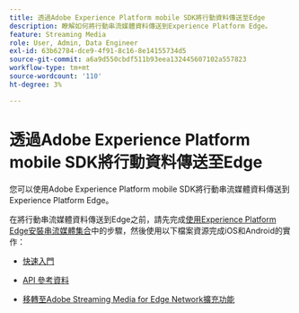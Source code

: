 ```yaml
---
title: 透過Adobe Experience Platform mobile SDK將行動資料傳送至Edge
description: 瞭解如何將行動串流媒體資料傳送到Experience Platform Edge。
feature: Streaming Media
role: User, Admin, Data Engineer
exl-id: 63b62784-dce9-4f91-8c16-8e14155734d5
source-git-commit: a6a9d550cbdf511b93eea132445607102a557823
workflow-type: tm+mt
source-wordcount: '110'
ht-degree: 3%

---
```


# 透過Adobe Experience Platform mobile SDK將行動資料傳送至Edge

您可以使用Adobe Experience Platform mobile SDK將行動串流媒體資料傳送到Experience Platform Edge。

在將行動串流媒體資料傳送到Edge之前，請先完成[使用Experience Platform Edge安裝串流媒體集合](/help/implementation/edge/implementation-edge.md)中的步驟，然後使用以下檔案資源完成iOS和Android的實作：

* [快速入門](https://developer.adobe.com/client-sdks/documentation/media-for-edge-network/)

* [API 參考資料](https://developer.adobe.com/client-sdks/documentation/media-for-edge-network/api-reference/)

* [移轉至Adobe Streaming Media for Edge Network擴充功能](https://developer.adobe.com/client-sdks/documentation/adobe-media-analytics/migration-guide/)
